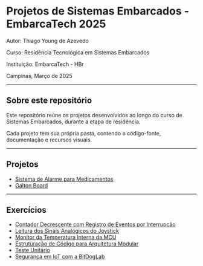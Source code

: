 # Projetos de Sistemas Embarcados - EmbarcaTech 2025

Autor: Thiago Young de Azevedo

Curso: Residência Tecnológica em Sistemas Embarcados

Instituição: EmbarcaTech - HBr

Campinas, Março de 2025

---

## Sobre este repositório

Este repositório reúne os projetos desenvolvidos ao longo do curso de Sistemas Embarcados, durante a etapa de residência.  

Cada projeto tem sua própria pasta, contendo o código-fonte, documentação e recursos visuais.

---

## Projetos

- [Sistema de Alarme para Medicamentos](./projetos/Alarme_de_Medicamentos)
- [Galton Board](./projetos/Galton_Board)

---

## Exercícios

- [Contador Decrescente com Registro de Eventos por Interrupção](./exercicios/Contador_Decrescente)
- [Leitura dos Sinais Analógicos do Joystick](./exercicios/Leitor_Sinais_Analogicos_Joystick)
- [Monitor da Temperatura Interna da MCU](./exercicios/Monitor_Temperatura_Interna_MCU)
- [Estruturação de Código para Arquitetura Modular](./exercicios/Arquitetura_Modular)
- [Teste Unitário](./exercicios/Teste_Unitario)
- [Segurança em IoT com a BitDogLab](./exericios/Seguranca_em_IoT_com_BitDogLab)

